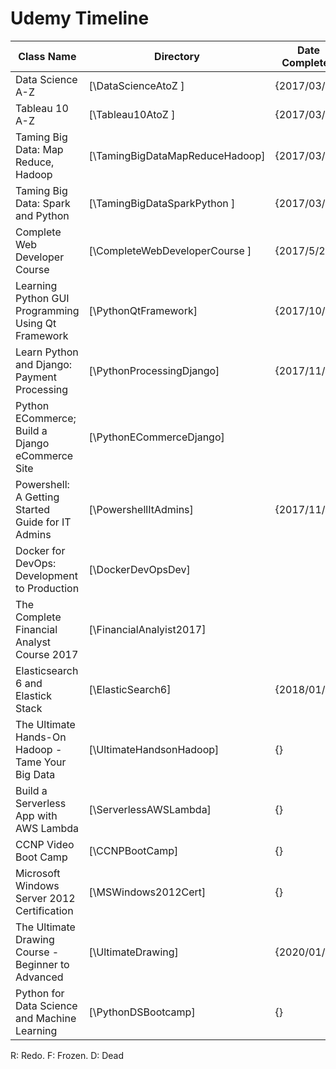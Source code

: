 # Udemy Timeline

| Class Name                                         | Directory                        | Date Completed | Etc |
| ---------------------------------------------------| -------------------------------- | ---------------|-----|
| Data Science A-Z                                   | [\DataScienceAtoZ             ]  | {2017/03/12}   |     |
| Tableau 10 A-Z                                     | [\Tableau10AtoZ               ]  | {2017/03/17}   |     |
| Taming Big Data: Map Reduce, Hadoop                | [\TamingBigDataMapReduceHadoop]  | {2017/03/23}   |     |
| Taming Big Data: Spark and Python                  | [\TamingBigDataSparkPython    ]  | {2017/03/27}   |     |
| Complete Web Developer Course                      | [\CompleteWebDeveloperCourse  ]  | {2017/5/27}    |     |
| Learning Python GUI Programming Using Qt Framework | [\PythonQtFramework]             | {2017/10/28}   |     |
| Learn Python and Django: Payment Processing        | [\PythonProcessingDjango]        | {2017/11/10}   |     |
| Python ECommerce; Build a Django eCommerce Site    | [\PythonECommerceDjango]         |                |  D  |
| Powershell: A Getting Started Guide for IT Admins  | [\PowershellItAdmins]            | {2017/11/30}   |     |
| Docker for DevOps: Development to Production       | [\DockerDevOpsDev]               |                |  F  |
| The Complete Financial Analyst Course 2017         | [\FinancialAnalyist2017]         |                |  F  |
| Elasticsearch 6 and Elastick Stack                 | [\ElasticSearch6]                | {2018/01/05}   |     |
| The Ultimate Hands-On Hadoop - Tame Your Big Data  | [\UltimateHandsonHadoop]         |       {}       |     |
| Build a Serverless App with AWS Lambda             | [\ServerlessAWSLambda]           |       {}       |     |
| CCNP Video Boot Camp                               | [\CCNPBootCamp]                  |       {}       |     |
| Microsoft Windows Server 2012 Certification        | [\MSWindows2012Cert]             |       {}       |  F  |
| The Ultimate Drawing Course - Beginner to Advanced | [\UltimateDrawing]               | {2020/01/20}   |     |
| Python for Data Science and Machine Learning       | [\PythonDSBootcamp]              |       {}       |     |

R: Redo.
F: Frozen.
D: Dead
